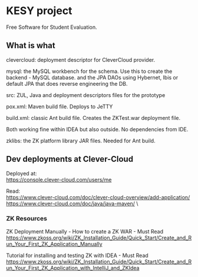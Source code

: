 # KESY project
Free Software for Student Evaluation.

## What is what

clevercloud: deployment descriptor for CleverCloud provider.

mysql: the  MySQL workbench for the schema. Use this to create the backend - MySQL database.
and the JPA DAOs using Hybernet, Ibis or default JPA that does reverse engineering the DB.

src: ZUL, Java and deployment descriptors files for the prototype

pox.xml: Maven build file. Deploys to JeTTY

build.xml: classic Ant build file. Creates the ZKTest.war deployment file.

Both working fine within IDEA but also outside. No dependencies from IDE.

zklibs: the ZK platform library JAR files. Needed for Ant build.



## Dev deployments at Clever-Cloud
Deployed at:\
https://console.clever-cloud.com/users/me

Read:\
https://www.clever-cloud.com/doc/clever-cloud-overview/add-application/ \
https://www.clever-cloud.com/doc/java/java-maven/   \



### ZK Resources
ZK Deployment Manually - How to create a ZK WAR -  Must Read\
https://www.zkoss.org/wiki/ZK_Installation_Guide/Quick_Start/Create_and_Run_Your_First_ZK_Application_Manually

Tutorial for installing and testing ZK with IDEA -  Must Read\
https://www.zkoss.org/wiki/ZK_Installation_Guide/Quick_Start/Create_and_Run_Your_First_ZK_Application_with_IntelliJ_and_ZKIdea